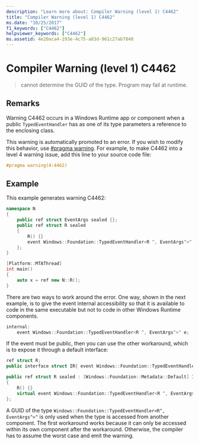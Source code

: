 ```yaml
---
description: "Learn more about: Compiler Warning (level 1) C4462"
title: "Compiler Warning (level 1) C4462"
ms.date: "10/25/2017"
f1_keywords: ["C4462"]
helpviewer_keywords: ["C4462"]
ms.assetid: 4e20aca4-293e-4c75-a83d-961c27ab7840
---
```

# Compiler Warning (level 1) C4462

> cannot determine the GUID of the type. Program may fail at runtime.

## Remarks

Warning C4462 occurs in a Windows Runtime app or component when a public `TypedEventHandler` has as one of its type parameters a reference to the enclosing class.

This warning is automatically promoted to an error. If you wish to modify this behavior, use [#pragma warning](../../preprocessor/warning.md). For example, to make C4462 into a level 4 warning issue, add this line to your source code file:

```cpp
#pragma warning(4:4462)
```

## Example

This example generates warning C4462:

```cpp
namespace N
{
    public ref struct EventArgs sealed {};
    public ref struct R sealed
    {
        R() {}
        event Windows::Foundation::TypedEventHandler<R ^, EventArgs^>^ e;
    };
}

[Platform::MTAThread]
int main()
{
    auto x = ref new N::R();
}
```

There are two ways to work around the error. One way, shown in the next example, is to give the event internal accessibility so that it is available to code in the same executable but not to code in other Windows Runtime components.

```cpp
internal:
    event Windows::Foundation::TypedEventHandler<R ^, EventArgs^>^ e;
```

If the event must be public, then you can use the other workaround, which is to expose it through a default interface:

```cpp
ref struct R;
public interface struct IR{ event Windows::Foundation::TypedEventHandler<R ^, EventArgs^>^ e;};

public ref struct R sealed : [Windows::Foundation::Metadata::Default] IR
{
    R() {}
    virtual event Windows::Foundation::TypedEventHandler<R ^, EventArgs^>^ e;
};
```

A GUID of the type `Windows::Foundation::TypedEventHandler<R^, EventArgs^>^` is only used when the type is accessed from another component. The first workaround works because it can only be accessed within its own component after the workaround. Otherwise, the compiler has to assume the worst case and emit the warning.

